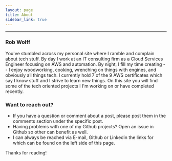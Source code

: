 ```yaml
---
layout: page
title: About
sidebar_link: true
---
```


___

### Rob Wolff

You've stumbled across my personal site where I ramble and complain about tech stuff. By day I work at an IT consulting firm as a Cloud Services Engineer focusing on AWS and automation. By night, I fill my time creating -- I enjoy woodworking, cooking, wrenching on things with engines, and obviously all things tech. I currently hold 7 of the 9 AWS certificates which say I know stuff and I strive to learn new things. On this site you will find some of the tech oriented projects I I'm working on or have completed recently.

### Want to reach out?

* If you have a question or comment about a post, please post them in the comments section under the specific post.
* Having problems with one of my Github projects? Open an issue in Github so other can benefit as well.
* I can always be reached via E-mail, Github or Linkedin the links for which can be found on the left side of this page.

Thanks for reading!
